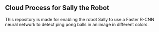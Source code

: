 ## Cloud Process for Sally the Robot

This repository is made for enabling the robot Sally to use a Faster R-CNN neural network to detect ping pong balls in an image in different colors.